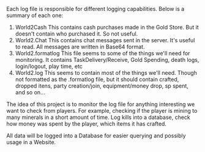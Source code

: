 Each log file is responsible for different logging capabilities. Below is a summary of each one:

1. World2Cash
    This contains cash purchases made in the Gold Store. But it doesn't contain who purchased it. So not useful.
1. World2.Chat
    This contains chat messages sent in the server. It's useful to read. All messages are written in Base64 format.
2. World2.formatlog
    This file seems to some of the things we'll need for monitoring. It contains TaskDelivery/Receive, Gold Spending, death logs, login/logout, play time, etc
3. World2.log
    This seems to contain most of the things we'll need. Though not formatted as the .formatlog file, but it should contain crafted, dropped itens, party creation/join, equipment/money drop, sp spent, and so on...

The idea of this project is to monitor the log file for anything interesting we want to check from players. For example, checking if the player is mining to many minerals in a short amount of time. Log kills into a database, check how money was spent by the player, which items it has crafted.

All data will be logged into a Database for easier querying and possibly usage in a Website.